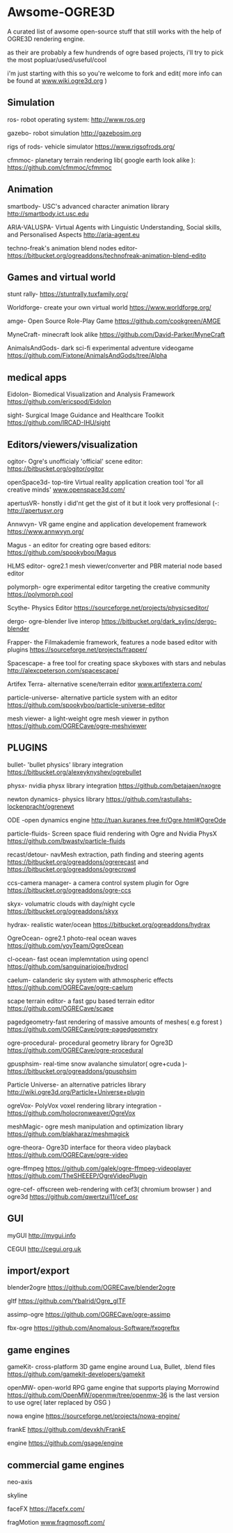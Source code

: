 # Awsome-OGRE3D
A curated list of awsome open-source stuff that still works with the help of OGRE3D rendering engine.

as their are probably a few hundrends of ogre based projects, i'll try to pick the most popluar/used/useful/cool

i'm just starting with this so you're welcome to fork and edit( more info can be found at www.wiki.ogre3d.org )

Simulation
----------------------
ros- robot operating system: http://www.ros.org

gazebo- robot simulation http://gazebosim.org

rigs of rods- vehicle simulator https://www.rigsofrods.org/

cfmmoc- planetary terrain rendering lib( google earth look alike ): https://github.com/cfmmoc/cfmmoc


Animation
--------------------------
smartbody- USC's advanced character animation library http://smartbody.ict.usc.edu

ARIA-VALUSPA- Virtual Agents with Linguistic Understanding, Social skills, and Personalised Aspects http://aria-agent.eu

techno-freak's animation blend nodes editor-https://bitbucket.org/ogreaddons/technofreak-animation-blend-edito


Games and virtual world
-----------------------------
stunt rally- https://stuntrally.tuxfamily.org/

Worldforge- create your own virtual world https://www.worldforge.org/

amge- Open Source Role-Play Game https://github.com/cookgreen/AMGE

MyneCraft- minecraft look alike https://github.com/David-Parker/MyneCraft

AnimalsAndGods- dark sci-fi experimental adventure videogame https://github.com/Fixtone/AnimalsAndGods/tree/Alpha

medical apps
--------------------------------------------------
Eidolon- Biomedical Visualization and Analysis Framework https://github.com/ericspod/Eidolon

sight- Surgical Image Guidance and Healthcare Toolkit https://github.com/IRCAD-IHU/sight

Editors/viewers/visualization
------------------------------
ogitor- Ogre's unofficialy 'official' scene editor: https://bitbucket.org/ogitor/ogitor 

openSpace3d- top-tire Virtual reality application creation tool 'for all creative minds' www.openspace3d.com/

apertusVR- honstly i did'nt get the gist of it but it look very proffesional (-: http://apertusvr.org

Annwvyn- VR game engine and application developement framework https://www.annwvyn.org/

Magus - an editor for creating ogre based editors: https://github.com/spookyboo/Magus

HLMS editor- ogre2.1 mesh viewer/converter and PBR material node based editor

polymorph- ogre experimental editor targeting the creative community https://polymorph.cool

Scythe- Physics Editor https://sourceforge.net/projects/physicseditor/

dergo- ogre-blender live interop https://bitbucket.org/dark_sylinc/dergo-blender

Frapper- the Filmakademie framework, features a node based editor with plugins https://sourceforge.net/projects/frapper/

Spacescape- a free tool for creating space skyboxes with stars and nebulas http://alexcpeterson.com/spacescape/

Artifex Terra- alternative scene/terrain editor www.artifexterra.com/

particle-universe- alternative particle system with an editor https://github.com/spookyboo/particle-universe-editor

mesh viewer- a light-weight ogre mesh viewer in python https://github.com/OGRECave/ogre-meshviewer



PLUGINS
------------------------------
bullet- 'bullet physics' library integration https://bitbucket.org/alexeyknyshev/ogrebullet

physx- nvidia physx library integration https://github.com/betajaen/nxogre

newton dynamics- physics library https://github.com/rastullahs-lockenpracht/ogrenewt

ODE -open dynamics engine http://tuan.kuranes.free.fr/Ogre.html#OgreOde

particle-fluids- Screen space fluid rendering with Ogre and Nvidia PhysX https://github.com/bwasty/particle-fluids

recast/detour- navMesh extraction, path finding and steering agents https://bitbucket.org/ogreaddons/ogrerecast and https://bitbucket.org/ogreaddons/ogrecrowd

ccs-camera manager- a camera control system plugin for Ogre https://bitbucket.org/ogreaddons/ogre-ccs

skyx- volumatric clouds with day/night cycle https://bitbucket.org/ogreaddons/skyx

hydrax- realistic water/ocean https://bitbucket.org/ogreaddons/hydrax

OgreOcean- ogre2.1 photo-real ocean waves https://github.com/yoyTeam/OgreOcean

cl-ocean- fast ocean implemntation using opencl https://github.com/sanguinariojoe/hydrocl

caelum- calanderic sky system with athmospheric effects https://github.com/OGRECave/ogre-caelum

scape terrain editor- a fast gpu based terrain editor https://github.com/OGRECave/scape

pagedgeometry-fast rendering of massive amounts of meshes( e.g forest ) https://github.com/OGRECave/ogre-pagedgeometry

ogre-procedural-  procedural geometry library for Ogre3D https://github.com/OGRECave/ogre-procedural

gpusphsim- real-time snow avalanche simulator( ogre+cuda )- https://bitbucket.org/ogreaddons/gpusphsim

Particle Universe- an alternative patricles library http://wiki.ogre3d.org/Particle+Universe+plugin

ogreVox- PolyVox voxel rendering library integration - https://github.com/holocronweaver/OgreVox

meshMagic- ogre mesh manipulation and optimization library https://github.com/blakharaz/meshmagick

ogre-theora- Ogre3D interface for theora video playback https://github.com/OGRECave/ogre-video

ogre-ffmpeg https://github.com/galek/ogre-ffmpeg-videoplayer https://github.com/TheSHEEEP/OgreVideoPlugin

ogre-cef-  offscreen web-rendering with cef3( chromium browser ) and ogre3d https://github.com/qwertzui11/cef_osr

GUI
---------------------
myGUI http://mygui.info

CEGUI http://cegui.org.uk

import/export
-----------------------
blender2ogre https://github.com/OGRECave/blender2ogre

gltf https://github.com/Ybalrid/Ogre_glTF

assimp-ogre https://github.com/OGRECave/ogre-assimp

fbx-ogre https://github.com/Anomalous-Software/fxogrefbx

game engines
-------------------------------
gameKit- cross-platform 3D game engine around Lua, Bullet, .blend files https://github.com/gamekit-developers/gamekit

openMW- open-world RPG game engine that supports playing Morrowind
https://github.com/OpenMW/openmw/tree/openmw-36 is the last version to use ogre( later replaced by OSG )

nowa engine https://sourceforge.net/projects/nowa-engine/

frankE https://github.com/devxkh/FrankE

engine https://github.com/gsage/engine


commercial game engines
----------------------------------------------------------
neo-axis

skyline

faceFX https://facefx.com/

fragMotion www.fragmosoft.com/





